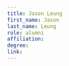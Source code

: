 ```yaml
---
title: Jason Leung
first_name: Jason
last_name: Leung
role: alumni
affiliation:
degree:
link:
---
```

